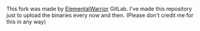 This fork was made by [ElementalWarrior](https://gitlab.winehq.org/ElementalWarrior/wine) GitLab. I've made this repository just to upload the binaries every now and then.
(Please don't credit me for this in any way)
